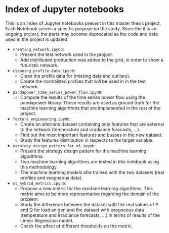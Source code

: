 # Index of Jupyter notebooks
This is an index of Jupyter notebooks present in this master thesis project. Each Notebook serves a specific purpose on the study. Since the it is an ongoing project, the parts may become deprecated as the code and data used in the project is updated.

- `creating_network.ipynb`: 
    - Present the test network used in the project.
    - Add distributed production was added to the grid, in order to show a futuristic network. 
- `cleaning_profile_data.ipynb`: 
    - Clean the profile data for (missing data and outliers).
    - Create the normalized profiles that will be used in in the test network.
- `pandapower_time_series_power_flow.ipynb`: 
    - Compute the results of the time series power flow using the pandapower library. These results are used as ground truth for the machine learning algorithms that are implemented in the rest of the project.
- `feature_engineering.ipynb`: 
    - Create an alternate dataset containing only features that are external to the network (temperature and irradiance forecasts, ...).
    - Find out the most important features  and busses in the new dataset.
    - Study the features distribution in respects to the target variable.
- `strategy_design_pattern_for_ml.ipynb`: 
    - Present the strategy design pattern for the machine learning algorithms.
    - Two machine learning algorithms are tested in this notebook using this methodology.
    - The machine learning models afre trained with the two datasets (real profiles and exogneous data).
- `ml_hybrid_metrics.ipynb`: 
    - Propose a new metric for the machine learning algorithms. This metric aims to be more representative regarding the domain of the problem.
    - Study the difference between the dataset with the real values of P and Q for load an gen and the dataset with exogneous data (temperature and irradiance forecasts, ...) in terms of results of the Linear Regression model.
    - Check the affect of different thresholds on the metric.